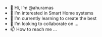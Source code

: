 - 👋 Hi, I’m @ahuramas
- 👀 I’m interested in Smart Home systems
- 🌱 I’m currently learning to create the best
- 💞️ I’m looking to collaborate on ...
- 📫 How to reach me ...

<!---
ahuramas/ahuramas is a ✨ special ✨ repository because its `README.md` (this file) appears on your GitHub profile.
You can click the Preview link to take a look at your changes.
--->
